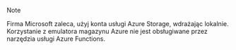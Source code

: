 >[!Note]
> Firma Microsoft zaleca, użyj konta usługi Azure Storage, wdrażając lokalnie. Korzystanie z emulatora magazynu Azure nie jest obsługiwane przez narzędzia usługi Azure Functions.
